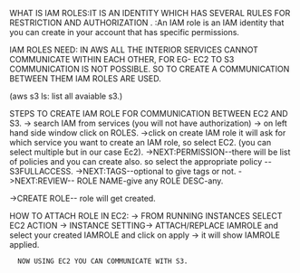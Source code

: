 WHAT IS IAM ROLES:IT IS AN IDENTITY WHICH HAS SEVERAL RULES FOR RESTRICTION AND AUTHORIZATION .
                 :An IAM role is an IAM identity that you can create in your account that has specific permissions.


IAM ROLES NEED:
IN AWS ALL THE INTERIOR SERVICES CANNOT COMMUNICATE WITHIN EACH OTHER, FOR EG- EC2 TO S3 COMMUNICATION
IS NOT POSSIBLE. SO TO CREATE A COMMUNICATION BETWEEN THEM IAM ROLES ARE USED.

(aws s3 ls: list all avaiable s3.)

STEPS TO CREATE IAM ROLE FOR COMMUNICATION BETWEEN EC2 AND S3.
 -> search IAM from services (you will not have authorization)
 -> on left hand side window click on ROLES.
 ->click on create IAM role it will ask for which service you want to create an IAM role, so select EC2.
   (you can select multiple but in our case Ec2).
 ->NEXT:PERMISSION--there will be list of policies and you can create also. so select the
         appropriate policy --S3FULLACCESS.
 ->NEXT:TAGS--optional to give tags or not.
 ->NEXT:REVIEW-- ROLE NAME-give any
                 ROLE DESC-any.

  ->CREATE ROLE-- role will get created.



  HOW TO ATTACH ROLE IN EC2:
  -> FROM RUNNING INSTANCES SELECT EC2 ACTION -> INSTANCE SETTING->
      ATTACH/REPLACE IAMROLE  and select your created IAMROLE and 
      click on apply -> it will show IAMROLE applied.


      NOW USING EC2 YOU CAN COMMUNICATE WITH S3.                            
